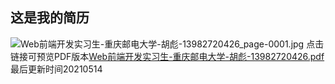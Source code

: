 ## 这是我的简历
![Web前端开发实习生-重庆邮电大学-胡彪-13982720426_page-0001.jpg](https://cdn.nlark.com/yuque/0/2021/jpeg/2625525/1620924315669-1bc86ba7-2ecd-4e1e-bb2b-22e447f88336.jpeg#clientId=ud4c9b57d-d458-4&from=ui&id=ua18a3e88&margin=%5Bobject%20Object%5D&name=Web%E5%89%8D%E7%AB%AF%E5%BC%80%E5%8F%91%E5%AE%9E%E4%B9%A0%E7%94%9F-%E9%87%8D%E5%BA%86%E9%82%AE%E7%94%B5%E5%A4%A7%E5%AD%A6-%E8%83%A1%E5%BD%AA-13982720426_page-0001.jpg&originHeight=1754&originWidth=1240&originalType=binary&size=733530&status=done&style=none&taskId=ua3872c61-bdb4-449d-8040-db09463967a)
点击链接可预览PDF版本[Web前端开发实习生-重庆邮电大学-胡彪-13982720426.pdf](https://www.yuque.com/attachments/yuque/0/2021/pdf/2625525/1620924336990-6dbf6e36-99a0-407b-b8db-a27171bc6ac3.pdf?_lake_card=%7B%22src%22%3A%22https%3A%2F%2Fwww.yuque.com%2Fattachments%2Fyuque%2F0%2F2021%2Fpdf%2F2625525%2F1620924336990-6dbf6e36-99a0-407b-b8db-a27171bc6ac3.pdf%22%2C%22name%22%3A%22Web%E5%89%8D%E7%AB%AF%E5%BC%80%E5%8F%91%E5%AE%9E%E4%B9%A0%E7%94%9F-%E9%87%8D%E5%BA%86%E9%82%AE%E7%94%B5%E5%A4%A7%E5%AD%A6-%E8%83%A1%E5%BD%AA-13982720426.pdf%22%2C%22size%22%3A224882%2C%22type%22%3A%22application%2Fpdf%22%2C%22ext%22%3A%22pdf%22%2C%22status%22%3A%22done%22%2C%22taskId%22%3A%22u0f5ab7d3-722b-4bb6-8351-30babf10f2e%22%2C%22taskType%22%3A%22upload%22%2C%22id%22%3A%22u6b539f54%22%2C%22card%22%3A%22file%22%7D)
最后更新时间20210514

